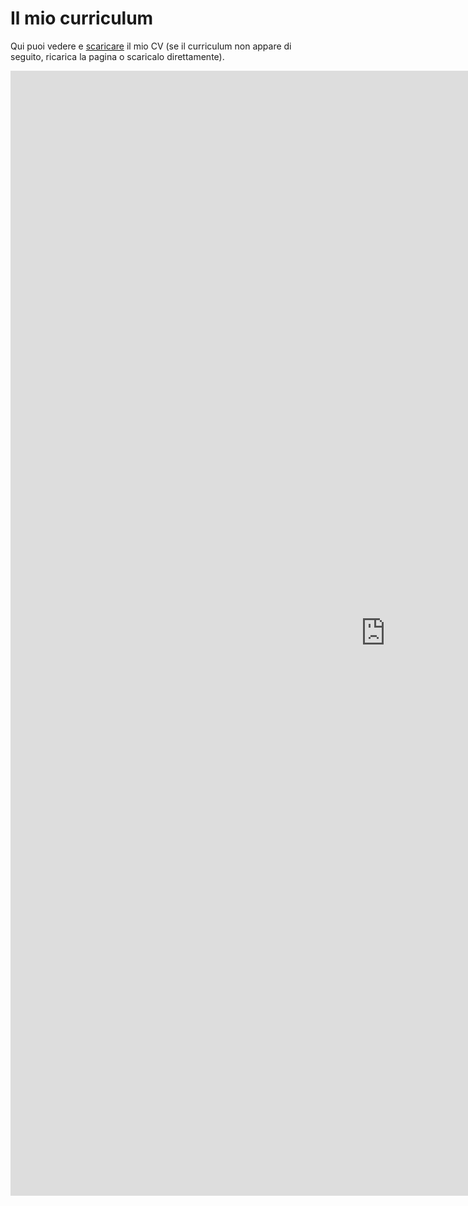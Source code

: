 # Il mio curriculum


Qui puoi vedere e [scaricare](https://raw.githubusercontent.com/GianmarcoAndreana/gianmarcoandreana.github.io/main/Gianmarco_Andreana_CV.pdf) il mio CV (se il curriculum non appare di seguito, ricarica la pagina o scaricalo direttamente).

<embed src="https://drive.google.com/viewerng/viewer?embedded=true&url=https://raw.githubusercontent.com/GianmarcoAndreana/gianmarcoandreana.github.io/main/Gianmarco_Andreana_CV.pdf" width="1200" height="1800">

